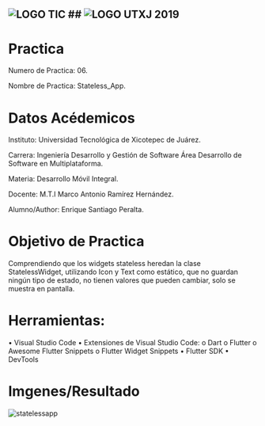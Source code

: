 
## ![LOGO TIC](https://user-images.githubusercontent.com/79369079/193979875-8390da4d-25f6-4d9c-8c42-87a310e71bb4.png)  ## ![LOGO UTXJ 2019](https://user-images.githubusercontent.com/79369079/193979972-2b07646d-a1ce-41c6-8d32-4fae4f5f1400.png)



# Practica
Numero de Practica:  06.

Nombre de Practica: Stateless_App.

# Datos Acédemicos
Instituto: Universidad Tecnológica de Xicotepec de Juárez.

Carrera: Ingeniería Desarrollo y Gestión de Software Área Desarrollo de Software en Multiplataforma.

Materia: Desarrollo Móvil Integral.

Docente: M.T.I Marco Antonio Ramírez Hernández.

Alumno/Author: Enrique Santiago Peralta.

# Objetivo de Practica 
Comprendiendo que los widgets stateless heredan la clase StatelessWidget, utilizando Icon y Text como estático, que no guardan ningún tipo de estado, no tienen valores que pueden cambiar, solo se muestra en pantalla.

# Herramientas:
•	Visual Studio Code 
•	Extensiones de Visual Studio Code: 
    o	Dart
    o	Flutter 
    o	Awesome Flutter Snippets
    o	Flutter Widget Snippets
•	Flutter SDK
•	DevTools


# Imgenes/Resultado 
![statelessapp](https://user-images.githubusercontent.com/79369079/193977010-d8638996-f3da-4c1d-9f5f-4a6b274b6dac.png)


